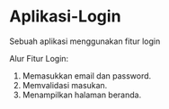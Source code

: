 # Aplikasi-Login
Sebuah aplikasi menggunakan fitur login

Alur Fitur Login:
1. Memasukkan email dan password.
2. Memvalidasi masukan.
3. Menampilkan halaman beranda.
